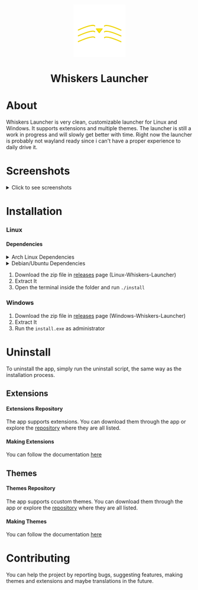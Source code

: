 <div align="center">
  <img src="src/resources/logos/whiskers-launchers-logo.png" height="140">

  # Whiskers Launcher
</div>

# About
Whiskers Launcher is very clean, customizable launcher for Linux and Windows. It supports extensions and multiple themes. 
The launcher is still a work in progress and will slowly get better with time. Right now the launcher is probably not wayland ready since
i can't have a proper experience to daily drive it.

# Screenshots
<details>
  <summary>Click to see screenshots</summary>

  <div align="center">
    <br>
    <p>Search</p>
    <img src="previews/wl.webp" width="500">
    <br>
    <p>Settings</p>
    <img src="previews/wl-settings.webp" width="500">
    <br>
    <p>Extensions</p>
    <img src="previews/wl-extensions.webp" width="500">
    <br>
    <p>Themes</p>
    <img src="previews/wl-themes.webp" width="500">
    <br>
    <p>Bookmarks Extension</p>
    <img src="previews/wl-bookmarks-extension.webp" width="500">
  </div>
</details>

# Installation
### Linux
#### Dependencies
<details>
  <summary>Arch Linux Dependencies</summary>
  
    sudo pacman -S --needed webkit2gtk base-devel curl wget file openssl appmenu-gtk-module gtk3 libappindicator-gtk3 librsvg libvips xdotool

</details>

<details>
  <summary>Debian/Ubuntu Dependencies</summary>
  
    sudo apt install libwebkit2gtk-4.0-dev build-essential curl wget file libssl-dev libgtk-3-dev libayatana-appindicator3-dev librsvg2-dev libxdo-dev

</details>

1. Download the zip file in [releases](https://github.com/lighttigerXIV/whiskers-launcher/releases) page (Linux-Whiskers-Launcher)
2. Extract It
3. Open the terminal inside the folder and run `./install`
### Windows
1. Download the zip file in [releases](https://github.com/lighttigerXIV/whiskers-launcher/releases) page (Windows-Whiskers-Launcher)
2. Extract It
3. Run the ```install.exe``` as administrator

# Uninstall
To uninstall the app, simply run the uninstall script, the same way as the installation process.

## Extensions
#### Extensions Repository
The app supports extensions. You can download them through the app or explore the [repository](https://github.com/lighttigerXIV/whiskers-launcher-extensions) where they are all listed.
#### Making Extensions
You can follow the documentation [here](https://whiskers-launcher-docs-mdbook.vercel.app/extensions/how-it-works.html)

## Themes
#### Themes Repository
The app supports ccustom themes. You can download them through the app or explore the [repository](https://github.com/lighttigerXIV/whiskers-launcher-themes) where they are all listed.
#### Making Themes
You can follow the documentation [here](https://whiskers-launcher-docs-mdbook.vercel.app/themes/exporting.html)

# Contributing
You can help the project by reporting bugs, suggesting features, making themes and extensions and maybe translations in the future.

